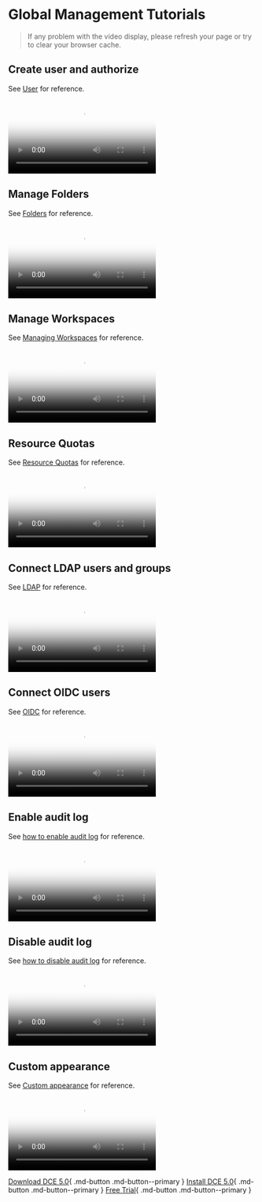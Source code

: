 # Global Management Tutorials

> If any problem with the video display, please refresh your page or try to clear your browser cache.

## Create user and authorize

See [User](../ghippo/user-guide/access-control/user.md) for reference.

<div class="responsive-video-container">
<video controls src="https://harbor-test2.cn-sh2.ufileos.com/docs/videos/create-user.mp4" preload="metadata" poster="../images/ghippo-user.png"></video>
</div>

## Manage Folders

See [Folders](../ghippo/user-guide/workspace/folders.md) for reference.

<div class="responsive-video-container">
<video controls src="https://harbor-test2.cn-sh2.ufileos.com/docs/videos/manage-folder.mp4" preload="metadata" poster="../images/ghippo-folder.png"></video>
</div>

## Manage Workspaces

See [Managing Workspaces](../ghippo/user-guide/workspace/workspace.md) for reference.

<div class="responsive-video-container">
<video controls src="https://harbor-test2.cn-sh2.ufileos.com/docs/videos/workspace.mp4" preload="metadata" poster="../images/ghippo-workspace.png"></video>
</div>

## Resource Quotas

See [Resource Quotas](../ghippo/user-guide/workspace/quota.md) for reference.

<div class="responsive-video-container">
<video controls src="https://harbor-test2.cn-sh2.ufileos.com/docs/videos/resourcequota.mp4" preload="metadata" poster="../images/ghippo-resources.png"></video>
</div>

## Connect LDAP users and groups

See [LDAP](../ghippo/user-guide/access-control/ldap.md) for reference.

<div class="responsive-video-container">
<video controls src="https://harbor-test2.cn-sh2.ufileos.com/docs/videos/ldap.mp4" preload="metadata" poster="../images/ghippo-ldap"></video>
</div>

## Connect OIDC users

See [OIDC](../ghippo/user-guide/access-control/oidc.md) for reference.

<div class="responsive-video-container">
<video controls src="https://harbor-test2.cn-sh2.ufileos.com/docs/videos/oidc.mp4" preload="metadata" poster="../images/ghippo-oidc.png"></video>
</div>

## Enable audit log

See [how to enable audit log](../ghippo/user-guide/open-audit.md) for reference.

<div class="responsive-video-container">
<video controls src="https://harbor-test2.cn-sh2.ufileos.com/docs/videos/audit-on.mp4" preload="metadata" poster="../images/ghippo-audit.png"></video>
</div>

## Disable audit log

See [how to disable audit log](../ghippo/user-guide/open-audit.md#_4) for reference.

<div class="responsive-video-container">
<video controls src="https://harbor-test2.cn-sh2.ufileos.com/docs/videos/audit-off.mp4" preload="metadata" poster="../images/ghippo-auditoff.png"></video>
</div>

## Custom appearance

See [Custom appearance](../ghippo/user-guide/platform-setting/appearance.md) for reference.

<div class="responsive-video-container">
<video controls src="https://harbor-test2.cn-sh2.ufileos.com/docs/videos/appearance.mp4" preload="metadata" poster="../images/ghippo-appearance.png"></video>
</div>

[Download DCE 5.0](../download/dce5.md){ .md-button .md-button--primary }
[Install DCE 5.0](../install/intro.md){ .md-button .md-button--primary }
[Free Trial](../dce/license0.md){ .md-button .md-button--primary }
